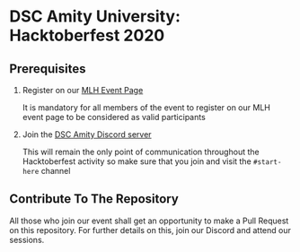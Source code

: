 # DSC Amity University: Hacktoberfest 2020

## Prerequisites

1. Register on our [MLH Event Page](https://organize.mlh.io/participants/events/4529-hacktoberfest-amity-university-noida)
 
   It is mandatory for all members of the event to register on our MLH event page to be considered as valid participants

2. Join the [DSC Amity Discord server](https://bit.ly/dsc-amity-discord)

   This will remain the only point of communication throughout the Hacktoberfest activity so make sure that you join and visit the `#start-here` channel

## Contribute To The Repository

All those who join our event shall get an opportunity to make a Pull Request on this repository. For further details on this, join our Discord and attend our sessions.